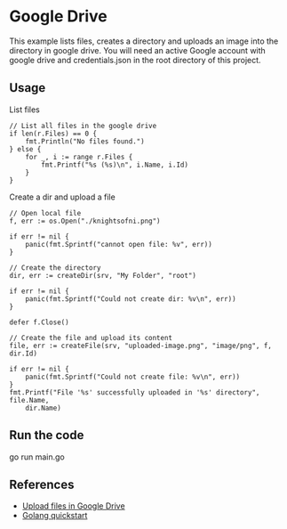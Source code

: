 # Google Drive 

This example lists files, creates a directory and uploads an
image into the directory in google drive. You will need an 
active Google account with google drive and credentials.json 
in the root directory of this project. 

## Usage

List files
```golang
// List all files in the google drive
if len(r.Files) == 0 {
    fmt.Println("No files found.")
} else {
    for _, i := range r.Files {
        fmt.Printf("%s (%s)\n", i.Name, i.Id)
    }
}
```

Create a dir and upload a file
```golang
// Open local file
f, err := os.Open("./knightsofni.png")

if err != nil {
    panic(fmt.Sprintf("cannot open file: %v", err))
}

// Create the directory
dir, err := createDir(srv, "My Folder", "root")

if err != nil {
    panic(fmt.Sprintf("Could not create dir: %v\n", err))
}

defer f.Close()

// Create the file and upload its content
file, err := createFile(srv, "uploaded-image.png", "image/png", f, dir.Id)

if err != nil {
    panic(fmt.Sprintf("Could not create file: %v\n", err))
}
fmt.Printf("File '%s' successfully uploaded in '%s' directory", file.Name,
    dir.Name)
```

## Run the code

go run main.go


## References

* [Upload files in Google Drive](https://medium.com/@devtud/upload-files-in-google-drive-with-golang-and-google-drive-api-d686fb62f884)
* [Golang quickstart](https://developers.google.com/drive/api/v3/quickstart/go)
